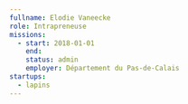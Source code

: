 ```yaml
---
fullname: Elodie Vaneecke
role: Intrapreneuse
missions:
  - start: 2018-01-01
    end:
    status: admin
    employer: Département du Pas-de-Calais
startups:
  - lapins
---
```

